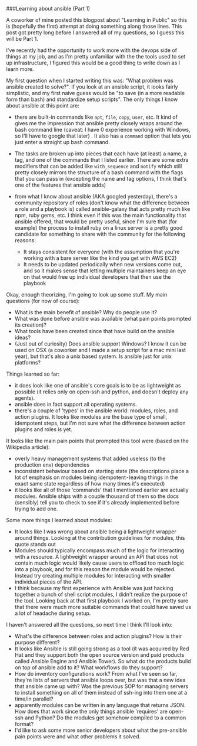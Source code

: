 ###Learning about ansible (Part 1)

A coworker of mine posted this blogpost about "Learning in Public" so this is (hopefully the first) attempt at doing something along those lines. This post got pretty long before I answered all of my questions, so I guess this will be Part 1.

I've recently had the opportunity to work more with the devops side of things at my job, and as I'm pretty unfamiliar with the the tools used to set up infrastructure, I figured this would be a good thing to write down as I learn more.

My first question when I started writing this was: "What problem was ansible created to solve?". If you look at an ansible script, it looks fairly simplistic, and my first naive guess would be "to save (in a more readable form than bash) and standardize setup scripts". The only things I know about ansible at this point are:

- there are built-in commands like `apt`, `file`, `copy`, `user`, etc. It kind of gives me the impression that ansible pretty closely wraps around the bash command line (caveat: I have 0 experience working with Windows, so I'll have to google that later) . It also has a `command` option that lets you just enter a straight up bash command.
- The tasks are broken up into pieces that each have (at least) a name, a tag, and one of the commands that I listed earlier. There are some extra modifiers that can be added like `with_sequence` and `notify` which still pretty closely mirrors the structure of a bash command with the flags that you can pass in (excepting the name and tag options, I think that's one of the features that ansible adds)
- from what I know about ansible (AKA googled yesterday), there's a community repository of roles (don't know what the difference between a role and a playbook is) called ansible-galaxy that acts pretty much like npm, ruby gems, etc. I think even if this was the main functionality that ansible offered, that would be pretty useful, since I'm sure that (for example) the process to install ruby on a linux server is a pretty good candidate for something to share with the community for the following reasons:

    - It stays consistent for everyone (with the assumption that you're working with a bare server like the kind you get with AWS EC2)
    - It needs to be updated periodically when new versions come out, and so it makes sense that letting multiple maintainers keep an eye on that would free up individual developers that then use the playbook

Okay, enough theorizing, I'm going to look up some stuff. My main questions (for now of course):
- What is the main benefit of ansible? Why do people use it?
- What was done before ansible was available (what pain points prompted its creation)?
- What tools have been created since that have build on the ansible ideas?
- (Just out of curiosity) Does ansible support Windows? I know it can be used on OSX (a coworker and I made a setup script for a mac mini last year), but that's also a unix based system. Is ansible just for unix platforms?

Things learned so far:
- it does look like one of ansible's core goals is to be as lightweight as possible (it relies only on open-ssh and python, and doesn't deploy any agents).
- ansible does in fact support all operating systems.
- there's a couple of 'types' in the ansible world: modules, roles, and action plugins. It looks like modules are the base type of small, idempotent steps, but I'm not sure what the difference between action plugins and roles is yet.

It looks like the main pain points that prompted this tool were (based on the Wikipedia article):
- overly heavy management systems that added useless (to the production env) dependencies
- inconsistent behaviour based on starting state (the descriptions place a lot of emphasis on modules being idempotent - leaving things in the exact same state regardless of how many times it's executed)
- it looks like all of those 'commands' that I mentioned earlier are actually modules. Ansible ships with a couple thousand of them so the docs (sensibly) tell you to check to see if it's already implemented before trying to add one.

Some more things I learned about modules:
- It looks like I was wrong about ansible being a lightweight wrapper around things. Looking at the contribution guidelines for modules, this quote stands out
- Modules should typically encompass much of the logic for interacting with a resource. A lightweight wrapper around an API that does not contain much logic would likely cause users to offload too much logic into a playbook, and for this reason the module would be rejected. Instead try creating multiple modules for interacting with smaller individual pieces of the API.
- I think because my first experience with Ansible was just hacking together a bunch of shell script modules, I didn't realize the purpose of the tool. Looking back at that first playbook I worked on, I'm pretty sure that there were much more suitable commands that could have saved us a lot of headache during setup.

I haven't answered all the questions, so next time I think I'll look into:
- What's the difference between roles and action plugins? How is their purpose different?
- It looks like Ansible is still going strong as a tool (it was acquired by Red Hat and they support both the open source version and paid products called Ansible Engine and Ansible Tower). So what do the products build on top of ansible add to it? What workflows do they support?
- How do inventory configurations work? From what I've seen so far, they're lists of servers that ansible loops over, but was that a new idea that ansible came up with? Was the previous SOP for managing servers to install something on all of them instead of ssh-ing into them one at a time/in parallel?
- apparently modules can be written in any language that returns JSON. How does that work since the only things ansible 'requires' are open-ssh and Python? Do the modules get somehow compiled to a common format?
- I'd like to ask some more senior developers about what the pre-ansible pain points were and what other problems it solved.
